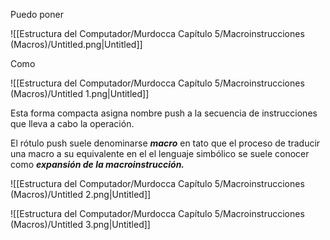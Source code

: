 Puedo poner

![[Estructura del Computador/Murdocca Capítulo 5/Macroinstrucciones (Macros)/Untitled.png|Untitled]]

Como

![[Estructura del Computador/Murdocca Capítulo 5/Macroinstrucciones (Macros)/Untitled 1.png|Untitled]]

Esta forma compacta asigna nombre push a la secuencia de instrucciones que lleva a cabo la operación.

El rótulo push suele denominarse ***macro*** en tato que el proceso de traducir una macro a su equivalente en el el lenguaje simbólico se suele conocer como ***expansión de la macroinstrucción.***

![[Estructura del Computador/Murdocca Capítulo 5/Macroinstrucciones (Macros)/Untitled 2.png|Untitled]]

![[Estructura del Computador/Murdocca Capítulo 5/Macroinstrucciones (Macros)/Untitled 3.png|Untitled]]